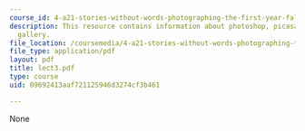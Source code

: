 ```yaml
---
course_id: 4-a21-stories-without-words-photographing-the-first-year-fall-2006
description: This resource contains information about photoshop, picasa and auto image
  gallery.
file_location: /coursemedia/4-a21-stories-without-words-photographing-the-first-year-fall-2006/09692413aaf721125946d3274cf3b461_lect3.pdf
file_type: application/pdf
layout: pdf
title: lect3.pdf
type: course
uid: 09692413aaf721125946d3274cf3b461

---
```

None
